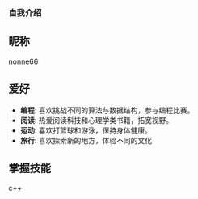 ### 自我介绍

## 昵称
nonne66

## 爱好
- **编程**: 喜欢挑战不同的算法与数据结构，参与编程比赛。
- **阅读**: 热爱阅读科技和心理学类书籍，拓宽视野。
- **运动**: 喜欢打篮球和游泳，保持身体健康。
- **旅行**: 喜欢探索新的地方，体验不同的文化

## 掌握技能
c++
